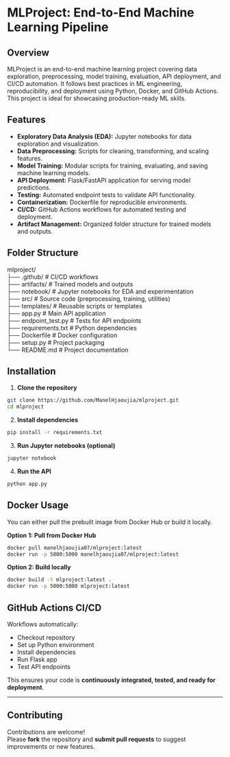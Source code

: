 # MLProject: End-to-End Machine Learning Pipeline

## Overview
MLProject is an end-to-end machine learning project covering data exploration, preprocessing, model training, evaluation, API deployment, and CI/CD automation. It follows best practices in ML engineering, reproducibility, and deployment using Python, Docker, and GitHub Actions. This project is ideal for showcasing production-ready ML skills.

## Features
- **Exploratory Data Analysis (EDA):** Jupyter notebooks for data exploration and visualization.
- **Data Preprocessing:** Scripts for cleaning, transforming, and scaling features.
- **Model Training:** Modular scripts for training, evaluating, and saving machine learning models.
- **API Deployment:** Flask/FastAPI application for serving model predictions.
- **Testing:** Automated endpoint tests to validate API functionality.
- **Containerization:** Dockerfile for reproducible environments.
- **CI/CD:** GitHub Actions workflows for automated testing and deployment.
- **Artifact Management:** Organized folder structure for trained models and outputs.

## Folder Structure

mlproject/                
├── .github/ # CI/CD workflows                        
├── artifacts/ # Trained models and outputs                       
├── notebook/ # Jupyter notebooks for EDA and experimentation                    
├── src/ # Source code (preprocessing, training, utilities)                          
├── templates/ # Reusable scripts or templates                       
├── app.py # Main API application                       
├── endpoint_test.py # Tests for API endpoints                      
├── requirements.txt # Python dependencies                     
├── Dockerfile # Docker configuration                           
├── setup.py # Project packaging                         
└── README.md # Project documentation                         


## Installation

1. **Clone the repository**
```bash
git clone https://github.com/ManelHjaoujia/mlproject.git
cd mlproject
```
2. **Install dependencies**
```bash
pip install -r requirements.txt
```
3. **Run Jupyter notebooks (optional)**
```bash
jupyter notebook
```
4. **Run the API**
```bash
python app.py
```

## Docker Usage
You can either pull the prebuilt image from Docker Hub or build it locally.

**Option 1: Pull from Docker Hub**
```bash
docker pull manelhjaoujia07/mlproject:latest
docker run -p 5000:5000 manelhjaoujia07/mlproject:latest
```

**Option 2: Build locally**
```bash
docker build -t mlproject:latest .
docker run -p 5000:5000 mlproject:latest
```

## GitHub Actions CI/CD

Workflows automatically:

- Checkout repository  
- Set up Python environment  
- Install dependencies  
- Run Flask app  
- Test API endpoints  

This ensures your code is **continuously integrated, tested, and ready for deployment**.

---

## Contributing

Contributions are welcome!  
Please **fork** the repository and **submit pull requests** to suggest improvements or new features.
